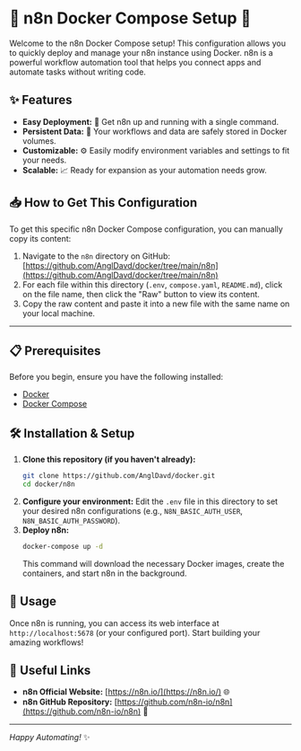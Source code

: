 # 🚀 n8n Docker Compose Setup 🚀

Welcome to the n8n Docker Compose setup! This configuration allows you to quickly deploy and manage your n8n instance using Docker. n8n is a powerful workflow automation tool that helps you connect apps and automate tasks without writing code.

## ✨ Features

*   **Easy Deployment:** 🐳 Get n8n up and running with a single command.
*   **Persistent Data:** 💾 Your workflows and data are safely stored in Docker volumes.
*   **Customizable:** ⚙️ Easily modify environment variables and settings to fit your needs.
*   **Scalable:** 📈 Ready for expansion as your automation needs grow.

## 📥 How to Get This Configuration

To get this specific n8n Docker Compose configuration, you can manually copy its content:

1.  Navigate to the `n8n` directory on GitHub: [https://github.com/AnglDavd/docker/tree/main/n8n](https://github.com/AnglDavd/docker/tree/main/n8n)
2.  For each file within this directory (`.env`, `compose.yaml`, `README.md`), click on the file name, then click the "Raw" button to view its content.
3.  Copy the raw content and paste it into a new file with the same name on your local machine.

---


## 📋 Prerequisites

Before you begin, ensure you have the following installed:

*   [Docker](https://www.docker.com/get-started)
*   [Docker Compose](https://docs.docker.com/compose/install/)

## 🛠️ Installation & Setup

1.  **Clone this repository (if you haven't already):**
    ```bash
    git clone https://github.com/AnglDavd/docker.git
    cd docker/n8n
    ```
2.  **Configure your environment:**
    Edit the `.env` file in this directory to set your desired n8n configurations (e.g., `N8N_BASIC_AUTH_USER`, `N8N_BASIC_AUTH_PASSWORD`).
3.  **Deploy n8n:**
    ```bash
    docker-compose up -d
    ```
    This command will download the necessary Docker images, create the containers, and start n8n in the background.

## 🚀 Usage

Once n8n is running, you can access its web interface at `http://localhost:5678` (or your configured port). Start building your amazing workflows!

## 🔗 Useful Links

*   **n8n Official Website:** [https://n8n.io/](https://n8n.io/) 🌐
*   **n8n GitHub Repository:** [https://github.com/n8n-io/n8n](https://github.com/n8n-io/n8n) 🐙

---
_Happy Automating!_ ✨
